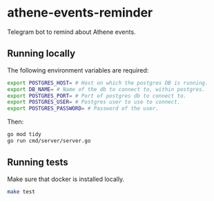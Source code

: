 # athene-events-reminder

Telegram bot to remind about Athene events.

## Running locally

The following environment variables are required:
```sh
export POSTGRES_HOST= # Host on which the postgres DB is running.
export DB_NAME= # Name of the db to connect to, within postgres.
export POSTGRES_PORT= # Port of postgres db to connect to.
export POSTGRES_USER= # Postgres user to use to connect.
export POSTGRES_PASSWORD= # Password of the user.
```
Then:
```sh
go mod tidy
go run cmd/server/server.go
```

## Running tests

Make sure that docker is installed locally.
```sh
make test
```
